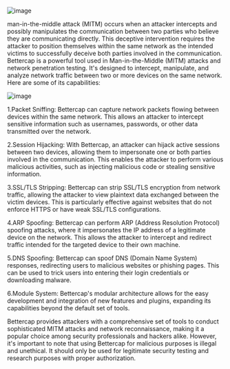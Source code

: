 ![image](https://github.com/LOKESH4884/MITM/assets/111216649/6f9ff6e8-316f-4132-9491-bc15d139b562)

man-in-the-middle attack (MITM) occurs when an attacker intercepts and possibly manipulates the communication between two parties who believe they are communicating directly. This deceptive intervention requires the attacker to position themselves within the same network as the intended victims to successfully deceive both parties involved in the communication.
Bettercap is a powerful tool used in Man-in-the-Middle (MITM) attacks and network penetration testing. It's designed to intercept, manipulate, and analyze network traffic between two or more devices on the same network. Here are some of its capabilities:

![image](https://github.com/LOKESH4884/MITM/assets/111216649/073d1286-699d-4b61-a726-822c50f84e95)

1.Packet Sniffing: Bettercap can capture network packets flowing between devices within the same network. This allows an attacker to intercept sensitive information such as usernames, passwords, or other data transmitted over the network.

2.Session Hijacking: With Bettercap, an attacker can hijack active sessions between two devices, allowing them to impersonate one or both parties involved in the communication. This enables the attacker to perform various malicious activities, such as injecting malicious code or stealing sensitive information.

3.SSL/TLS Stripping: Bettercap can strip SSL/TLS encryption from network traffic, allowing the attacker to view plaintext data exchanged between the victim devices. This is particularly effective against websites that do not enforce HTTPS or have weak SSL/TLS configurations.

4.ARP Spoofing: Bettercap can perform ARP (Address Resolution Protocol) spoofing attacks, where it impersonates the IP address of a legitimate device on the network. This allows the attacker to intercept and redirect traffic intended for the targeted device to their own machine.

5.DNS Spoofing: Bettercap can spoof DNS (Domain Name System) responses, redirecting users to malicious websites or phishing pages. This can be used to trick users into entering their login credentials or downloading malware.

6.Module System: Bettercap's modular architecture allows for the easy development and integration of new features and plugins, expanding its capabilities beyond the default set of tools.

Bettercap provides attackers with a comprehensive set of tools to conduct sophisticated MITM attacks and network reconnaissance, making it a popular choice among security professionals and hackers alike. However, it's important to note that using Bettercap for malicious purposes is illegal and unethical. It should only be used for legitimate security testing and research purposes with proper authorization.





